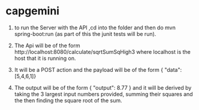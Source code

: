 # capgemini

1. to run the Server with the API ,cd into the folder and then do mvn spring-boot:run (as part of this the junit tests will be run).

3. The Api will be of the form http://localhost:8080/calculate/sqrtSumSqHigh3 where localhost is the host that it is running on. 

4. It will be a POST action and the payload will be of the form { "data": [5,4,6,1]}

5. The output will be of the form { "output": 8.77 } and it will be derived by taking the 3 largest input numbers provided, summing their squares and the then
   finding the square root of the sum.
   
   
